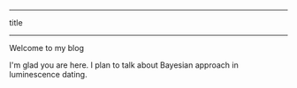 ____
title
____
Welcome to my blog

I'm glad you are here. I plan to talk about Bayesian approach in luminescence dating.
